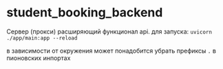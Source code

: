 # student_booking_backend

Сервер (прокси) расширяющий функционал api. 
для запуска:
`uvicorn ./app/main:app --reload`

в зависимости от окружения может понадобится убрать префиксы `.` в пионовских 
инпортах
